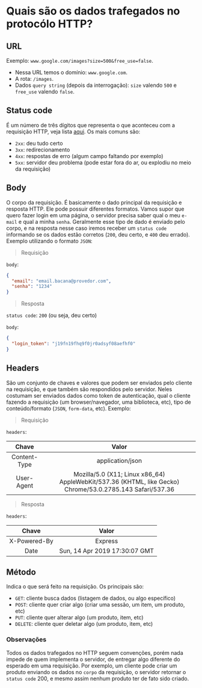 # Quais são os dados trafegados no protocólo HTTP?

## URL

Exemplo: `www.google.com/images?size=500&free_use=false`.
- Nessa URL temos o domínio: `www.google.com`.
- A rota: `/images`.
- Dados `query string` (depois da interrogação): `size` valendo `500` e `free_use` valendo `false`.

## Status code

É um número de três dígitos que representa o que aconteceu com a requisição HTTP, veja lista [aqui](https://developer.mozilla.org/pt-BR/docs/Web/HTTP/Status). Os mais comuns são:
- `2xx`: deu tudo certo
- `3xx`: redirecionamento
- `4xx`: respostas de erro (algum campo faltando por exemplo)
- `5xx`: servidor deu problema (pode estar fora do ar, ou explodiu no meio da requisição)

## Body

O corpo da requisição. É basicamente o dado principal da requisição e resposta HTTP. Ele pode possuir diferentes formatos. Vamos supor que quero fazer login em uma página, o servidor precisa saber qual o meu `e-mail` e qual a minha `senha`. Geralmente esse tipo de dado é enviado pelo corpo, e na resposta nesse caso iremos receber um `status code` informando se os dados estão corretos (`200`, deu certo, e `400` deu errado). Exemplo utilizando o formato `JSON`:
> Requisição

`body`:
```json
{
  "email": "email.bacana@provedor.com",
  "senha": "1234"
}
```

> Resposta

`status code`: `200` (ou seja, deu certo)

`body`:
```json
{
  "login_token": "j19fn19fhq9f0jr0adsyf08aefhf0"
}
```


## Headers

São um conjunto de chaves e valores que podem ser enviados pelo cliente na requisição, e que também são respondidos pelo servidor. Neles costumam ser enviados dados como token de autenticação, qual o cliente fazendo a requisição (um browser/navegador, uma biblioteca, etc), tipo de conteúdo/formato (`JSON`, `form-data`, etc). Exemplo:
> Requisição

`headers`:

| Chave | Valor |
| :---: | :---: |
| Content-Type | application/json |
| User-Agent | Mozilla/5.0 (X11; Linux x86_64) AppleWebKit/537.36 (KHTML, like Gecko) Chrome/53.0.2785.143 Safari/537.36 |

> Resposta

`headers`:

| Chave | Valor |
| :---: | :---: |
| X-Powered-By | Express |
| Date | Sun, 14 Apr 2019 17:30:07 GMT |

## Método

Indica o que será feito na requisição. Os principais são:

- `GET`: cliente busca dados (listagem de dados, ou algo específico)
- `POST`: cliente quer criar algo (criar uma sessão, um item, um produto, etc)
- `PUT`: cliente quer alterar algo (um produto, item, etc)
- `DELETE`: cliente quer deletar algo (um produto, item, etc)

### Observações

Todos os dados trafegados no HTTP seguem convenções, porém nada impede de quem implementa o servidor, de entregar algo diferente do esperado em uma requisição. Por exemplo, um cliente pode criar um produto enviando os dados no `corpo` da requisição, o servidor retornar o `status code` 200, e mesmo assim nenhum produto ter de fato sido criado.
